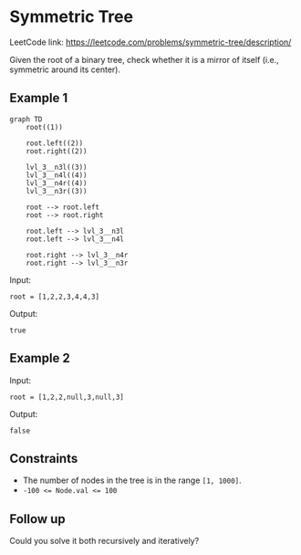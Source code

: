 # Symmetric Tree

LeetCode link: https://leetcode.com/problems/symmetric-tree/description/

Given the root of a binary tree, check whether it is a mirror of itself (i.e., symmetric around its center).

## Example 1

```mermaid
graph TD
    root((1))
    
    root.left((2))
    root.right((2))
    
    lvl_3__n3l((3))
    lvl_3__n4l((4))
    lvl_3__n4r((4))
    lvl_3__n3r((3))
    
    root --> root.left
    root --> root.right
    
    root.left --> lvl_3__n3l
    root.left --> lvl_3__n4l
    
    root.right --> lvl_3__n4r
    root.right --> lvl_3__n3r
```

Input:
```
root = [1,2,2,3,4,4,3]
```

Output:
```
true
```

## Example 2

Input:
```
root = [1,2,2,null,3,null,3]
```
Output:
```
false
```
 
## Constraints

* The number of nodes in the tree is in the range `[1, 1000]`.
* `-100 <= Node.val <= 100`
 
## Follow up

Could you solve it both recursively and iteratively?
